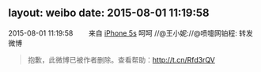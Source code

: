 layout: weibo
date: 2015-08-01 11:19:58
---
2015-08-01 11:19:58  &nbsp;&nbsp;&nbsp;&nbsp;&nbsp;&nbsp; 来自 <a href="sinaweibo://customweibosource" rel="nofollow">iPhone 5s</a>
呵呵 //@王小妮://@喷嚏网铂程: 转发微博
>  抱歉，此微博已被作者删除。查看帮助：http://t.cn/Rfd3rQV
